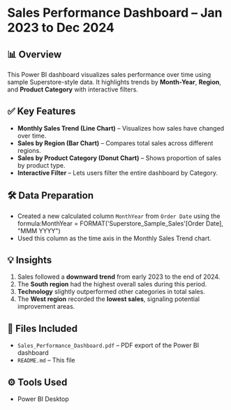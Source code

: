 # Sales Performance Dashboard – Jan 2023 to Dec 2024

## 📊 Overview
This Power BI dashboard visualizes sales performance over time using sample Superstore-style data. It highlights trends by **Month-Year**, **Region**, and **Product Category** with interactive filters.

## ✅ Key Features
- **Monthly Sales Trend (Line Chart)** – Visualizes how sales have changed over time.
- **Sales by Region (Bar Chart)** – Compares total sales across different regions.
- **Sales by Product Category (Donut Chart)** – Shows proportion of sales by product type.
- **Interactive Filter** – Lets users filter the entire dashboard by Category.

## 🛠 Data Preparation
- Created a new calculated column `MonthYear` from `Order Date` using the formula:MonthYear = FORMAT('Superstore_Sample_Sales'[Order Date], "MMM YYYY")
- Used this column as the time axis in the Monthly Sales Trend chart.

## 💡 Insights
1. Sales followed a **downward trend** from early 2023 to the end of 2024.
2. The **South region** had the highest overall sales during this period.
3. **Technology** slightly outperformed other categories in total sales.
4. The **West region** recorded the **lowest sales**, signaling potential improvement areas.

## 📁 Files Included
- `Sales_Performance_Dashboard.pdf` – PDF export of the Power BI dashboard
- `README.md` – This file

## ⚙️ Tools Used
- Power BI Desktop
